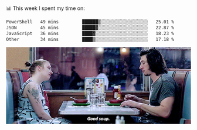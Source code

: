 📊 This week I spent my time on:
<!--START_SECTION:waka-->

```text
PowerShell   49 mins         ██████▒░░░░░░░░░░░░░░░░░░   25.01 %
JSON         45 mins         █████▓░░░░░░░░░░░░░░░░░░░   22.87 %
JavaScript   36 mins         ████▓░░░░░░░░░░░░░░░░░░░░   18.23 %
Other        34 mins         ████▒░░░░░░░░░░░░░░░░░░░░   17.18 %
```

<!--END_SECTION:waka-->


![](goodSoup.gif)
